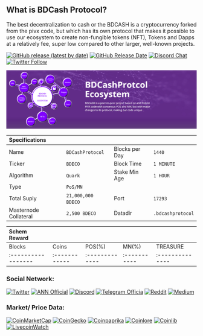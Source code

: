 ## What is BDCash Protocol?
The best decentralization to cash or the BDCASH is a cryptocurrency forked from the pivx code, but which has its own protocol that makes it possible to use our ecosystem to create non-fungible tokens (NFT), Tokens and Dapps at a relatively fee, super low compared to other larger, well-known projects.

[![GitHub release (latest by date)](https://img.shields.io/github/v/release/BdcashProtocol/bdcashprotocol-bdeco?color=%24000ace&cacheSeconds=3200)](https://github.com/BdcashProtocol/bdcashprotocol-bdeco/releases)
[![GitHub Release Date](https://img.shields.io/github/release-date/BdcashProtocol/bdcashprotocol-bdeco?color=%24000ace&cacheSeconds=3200)](https://github.com/BdcashProtocol/bdcashprotocol-bdeco/releases)
[![Discord Chat](https://img.shields.io/discord/561164955924037637.svg?logo=discord)](https://discord.gg/jJtDAmv22J)
[![Twitter Follow](https://img.shields.io/twitter/follow/BdcashProtocol)](https://twitter.com/BdcashProtocol)

<img style="float:center;" src="https://raw.githubusercontent.com/BdcashProtocol/bdcash-mediakit/main/images/main.png"></br>

|Specifications		   		| 					  |						|					  |
|:-------------------- 		| :------------------ | :------------------ | :------------------ |
|Name  		                | `BDCashProtocol`             |Blocks per Day   	| `1440`              |
|Ticker 				    | `BDECO`               |Block Time  			| `1 MINUTE`          |
|Algorithm					| `Quark`             |Stake Min Age		| `1 HOUR`           |
|Type 						| `PoS/MN`                      |
|Total Suply 			    | `21,000,000 BDECO`    |Port 			    | `17293`    		  |
|Masternode Collateral      | `2,500 BDECO`         |Datadir			    | `.bdcashprotocol`			  |

|Schem Reward |               |              |        |         |
|:-----------------|:------------|:------------- |:-----------|:-------------- |
|     Blocks        |      Coins           |     POS(%)       |      MN(%)          |       TREASURE          |
|:-----------------|:------------|:------------- |:-----------|:-------------- |

### Social Network:
 [![Twitter](https://img.shields.io/static/v1?label=Twitter&message=Follow&color=blue)](https://twitter.com/bdcashprotocol) 
 [![ANN Official](https://img.shields.io/static/v1?label=BitcoinTalk&message=Join&color=yellow)](https://bitcointalk.org/index.php?topic=5244522) 
 [![Discord](https://img.shields.io/static/v1?label=Discord&message=Join&color=blueviolet)](https://discord.gg/rrr8vFS)
 [![Telegram Officia](https://img.shields.io/static/v1?label=Telegram&message=Join&color=blue)](https://t.me/bdcashprotocol_official) 
 [![Reddit](https://img.shields.io/static/v1?label=Reddit&message=Join&color=orange)](https://www.reddit.com/r/bdcash_cryptocurrency/)
 [![Medium](https://img.shields.io/static/v1?label=Medium&message=Join&color=green)](https://bdcashprotocol.medium.com/) 


### Market/ Price  Data:

[![CoinMarketCap](https://img.shields.io/static/v1?label=CoinMarketCap&message=Check&color=blue)](https://coinmarketcap.com/currencies/bdcash/) 
[![CoinGecko](https://img.shields.io/static/v1?label=CoinGecko&message=Check&color=green)](https://coingecko.com/coins/bigdata-cash/) 
[![Coinpaprika](https://img.shields.io/static/v1?label=Coinpaprika&message=Check&color=red)](https://coinpaprika.com/coin/bdcash-bdcash/) 
[![Coinlore](https://img.shields.io/static/v1?label=Coinlore&message=Check&color=9cf)](https://www.coinlore.com/coin/bdcash)
[![Coinlib](https://img.shields.io/static/v1?label=Coinlib&message=Check&color=Blueblack)](https://coinlib.io/coin/BDCASH/BigDataCash/) 
[![LivecoinWatch](https://img.shields.io/static/v1?label=LivecoinWatch&message=Check&color=greenblack)](https://www.livecoinwatch.com/price/Bdcash-BDCASH) 
